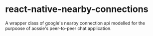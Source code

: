 # react-native-nearby-connections
A wrapper class of google's nearby connection api modelled for the purpoose of aossie's peer-to-peer chat application. 

